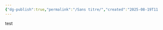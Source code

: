```yaml
---
{"dg-publish":true,"permalink":"/Sans titre/","created":"2025-08-19T11:38:25.564-04:00","updated":"2025-08-19T17:31:15.893-04:00"}
---
```



test

